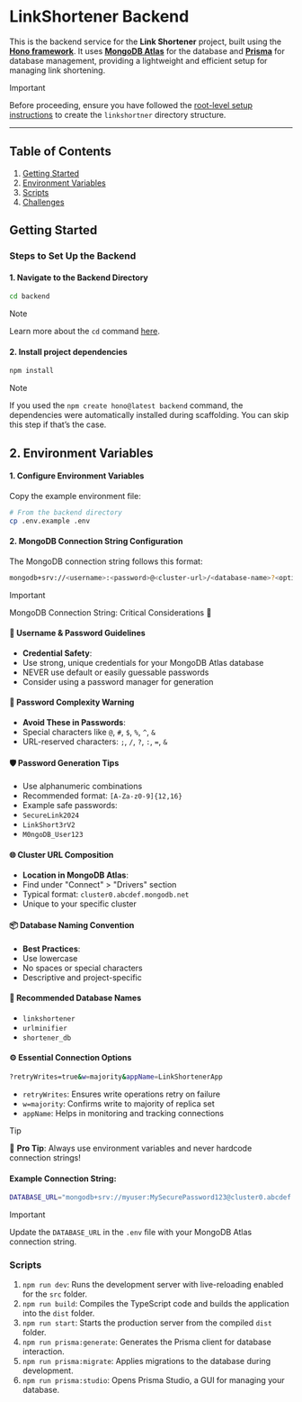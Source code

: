 # LinkShortener Backend

This is the backend service for the **Link Shortener** project, built using the [**Hono framework**](https://hono.dev/). It uses [**MongoDB Atlas**](https://www.mongodb.com/products/platform/atlas-database) for the database and [**Prisma**](https://www.prisma.io/) for database management, providing a lightweight and efficient setup for managing link shortening.

> [!IMPORTANT]
> Before proceeding, ensure you have followed the [root-level setup instructions](../README.md) to create the `linkshortner` directory structure.

---
## Table of Contents
1. [Getting Started](#getting-started)
2. [Environment Variables](#environment-variables)
3. [Scripts](#scripts)
4. [Challenges](../CHALLENGES.md/#backend-challenges)

## Getting Started

### Steps to Set Up the Backend

#### 1. Navigate to the Backend Directory

```sh
cd backend
```

> [!NOTE]
> Learn more about the `cd` command [here](https://man7.org/linux/man-pages/man1/cd.1p.html).

#### 2. Install project dependencies

```sh
npm install
```

> [!NOTE]
> If you used the `npm create hono@latest backend` command, the dependencies were automatically installed during scaffolding. You can skip this step if that’s the case.

## 2. Environment Variables

#### 1. Configure Environment Variables
Copy the example environment file:

```sh
# From the backend directory
cp .env.example .env
```

#### 2. MongoDB Connection String Configuration
The MongoDB connection string follows this format:

```sh
mongodb+srv://<username>:<password>@<cluster-url>/<database-name>?<options>
```

> [!IMPORTANT]
> MongoDB Connection String: Critical Considerations 🔐

#### 🔑 Username & Password Guidelines
- **Credential Safety**:
 - Use strong, unique credentials for your MongoDB Atlas database
 - NEVER use default or easily guessable passwords
 - Consider using a password manager for generation

#### 🚫 Password Complexity Warning
- **Avoid These in Passwords**:
 - Special characters like `@`, `#`, `$`, `%`, `^`, `&`
 - URL-reserved characters: `;`, `/`, `?`, `:`, `=`, `&`

#### 🛡️ Password Generation Tips
- Use alphanumeric combinations
- Recommended format: `[A-Za-z0-9]{12,16}`
- Example safe passwords:
 - `SecureLink2024`
 - `LinkShort3rV2`
 - `M0ngoDB_User123`

#### 🌐 Cluster URL Composition
- **Location in MongoDB Atlas**:
 - Find under "Connect" > "Drivers" section
 - Typical format: `cluster0.abcdef.mongodb.net`
 - Unique to your specific cluster

#### 📦 Database Naming Convention
- **Best Practices**:
 - Use lowercase
 - No spaces or special characters
 - Descriptive and project-specific

#### 🔗 Recommended Database Names
- `linkshortener`
- `urlminifier`
- `shortener_db`

#### ⚙️ Essential Connection Options

```sh
?retryWrites=true&w=majority&appName=LinkShortenerApp
```

- `retryWrites`: Ensures write operations retry on failure
- `w=majority`: Confirms write to majority of replica set
- `appName`: Helps in monitoring and tracking connections

> [!TIP]
> 🚨 **Pro Tip**: Always use environment variables and never hardcode connection strings!


#### Example Connection String:
```sh
DATABASE_URL="mongodb+srv://myuser:MySecurePassword123@cluster0.abcdef.mongodb.net/linkshortener?retryWrites=true&w=majority&appName=LinkShortener"
```

> [!IMPORTANT]
> Update the `DATABASE_URL` in the `.env` file with your MongoDB Atlas connection string.

### Scripts
1. `npm run dev`: Runs the development server with live-reloading enabled for the `src` folder.
2. `npm run build`: Compiles the TypeScript code and builds the application into the `dist` folder.
3. `npm run start`: Starts the production server from the compiled `dist` folder.
4. `npm run prisma:generate`: Generates the Prisma client for database interaction.
5. `npm run prisma:migrate`: Applies migrations to the database during development.
6. `npm run prisma:studio`: Opens Prisma Studio, a GUI for managing your database.
